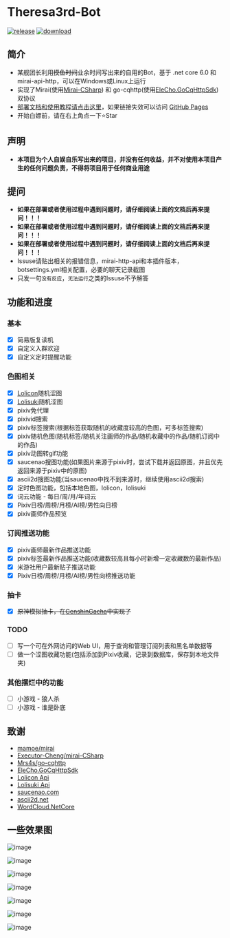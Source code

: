 # Theresa3rd-Bot
[![release](https://img.shields.io/github/v/release/GardenHamster/Theresa3rd-Bot)](https://github.com/GardenHamster/Theresa3rd-Bot/releases) [![download](https://img.shields.io/github/downloads/GardenHamster/Theresa3rd-Bot/total)](https://github.com/GardenHamster/Theresa3rd-Bot/releases)

## 简介
 - 某舰团长利用~~摸鱼时间~~业余时间写出来的自用的Bot，基于 .net core 6.0 和 mirai-api-http，可以在Windows或Linux上运行
 - 实现了Mirai(使用[Mirai-CSharp](https://github.com/Executor-Cheng/mirai-CSharp)) 和 go-cqhttp(使用[EleCho.GoCqHttpSdk](https://github.com/OrgEleCho/EleCho.GoCqHttpSdk)) 双协议
 - [部署文档和使用教程请点击这里](https://www.theresa3rd.cn)，如果链接失效可以访问 [GitHub Pages](https://gardenhamster.github.io/TheresaBotDoc)
 - 开始白嫖前，请在右上角点一下:star:Star
 
## 声明
 - **本项目为个人自娱自乐写出来的项目，并没有任何收益，并不对使用本项目产生的任何问题负责，不得将项目用于任何商业用途**

## 提问
 - **如果在部署或者使用过程中遇到问题时，请仔细阅读上面的文档后再来提问！！！**
 - **如果在部署或者使用过程中遇到问题时，请仔细阅读上面的文档后再来提问！！！**
 - **如果在部署或者使用过程中遇到问题时，请仔细阅读上面的文档后再来提问！！！**
 - Issuse请贴出相关的报错信息，mirai-http-api和本插件版本，botsettings.yml相关配置，必要的聊天记录截图
 - 只发一句`没有反应`，`无法运行`之类的Issuse不予解答

## 功能和进度
### 基本
- [x] 简易版复读机
- [x] 自定义入群欢迎
- [x] 自定义定时提醒功能

### 色图相关
- [x] [Lolicon](https://api.lolicon.app)随机涩图
- [x] [Lolisuki](https://lolisuki.cc)随机涩图
- [x] pixiv免代理 
- [x] pixivid搜索
- [x] pixiv标签搜索(根据标签获取随机的收藏度较高的色图，可多标签搜索)
- [x] pixiv随机色图(随机标签/随机关注画师的作品/随机收藏中的作品/随机订阅中的作品)
- [x] pixiv动图转gif功能
- [x] saucenao搜图功能(如果图片来源于pixiv时，尝试下载并返回原图，并且优先返回来源于pixiv中的原图)
- [x] ascii2d搜图功能(当saucenao中找不到来源时，继续使用ascii2d搜索)
- [x] 定时色图功能，包括本地色图，lolicon，lolisuki
- [x] 词云功能 - 每日/周/月/年词云
- [x] Pixiv日榜/周榜/月榜/AI榜/男性向日榜
- [x] pixiv画师作品预览

### 订阅推送功能
- [x] pixiv画师最新作品推送功能
- [x] pixiv标签最新作品推送功能(收藏数较高且每小时新增一定收藏数的最新作品)
- [x] 米游社用户最新贴子推送功能
- [x] Pixiv日榜/周榜/月榜/AI榜/男性向榜推送功能

### 抽卡
- [x] ~~原神模拟抽卡，在[GenshinGacha](https://github.com/GardenHamster/GenshinGacha)中实现了~~

### TODO
- [ ] 写一个可在外网访问的Web UI，用于查询和管理订阅列表和黑名单数据等
- [ ] 做一个涩图收藏功能(包括添加到Pixiv收藏，记录到数据库，保存到本地文件夹)

### 其他摆烂中的功能
- [ ] 小游戏 - 狼人杀
- [ ] 小游戏 - 谁是卧底

## 致谢
- [mamoe/mirai](https://github.com/mamoe/mirai)
- [Executor-Cheng/mirai-CSharp](https://github.com/Executor-Cheng/mirai-CSharp)
- [Mrs4s/go-cqhttp](https://github.com/Mrs4s/go-cqhttp)
- [EleCho.GoCqHttpSdk](https://github.com/OrgEleCho/EleCho.GoCqHttpSdk)
- [Lolicon Api](https://api.lolicon.app)
- [Lolisuki Api](https://lolisuki.cc)
- [saucenao.com](https://saucenao.com)
- [ascii2d.net](https://ascii2d.net)
- [WordCloud.NetCore](https://github.com/GardenHamster/WordCloud.NetCore)

## 一些效果图
![image](https://user-images.githubusercontent.com/89188316/153139063-7ec31cd9-debe-475f-8ec3-b4660f552d21.png)

![image](https://user-images.githubusercontent.com/89188316/153144525-36b177f2-7ac8-4868-bb4f-223bb6978af9.png)

![image](https://user-images.githubusercontent.com/89188316/153144700-568fb0c8-92c7-4c6e-9868-d4361ab1eb16.png)

![image](https://user-images.githubusercontent.com/89188316/177739246-0002d3e8-3554-4b65-adfc-54aaf440611f.png)

![image](https://user-images.githubusercontent.com/89188316/197740246-9850327e-3cd1-4dd5-9ade-402ce613bf7d.png)

![image](https://user-images.githubusercontent.com/89188316/232713149-a98093c6-0c6c-4112-b9b6-e4aad91eab84.png)

![image](https://user-images.githubusercontent.com/89188316/232714636-8d8da894-0f58-430b-bc09-1dc765af37c9.png)


